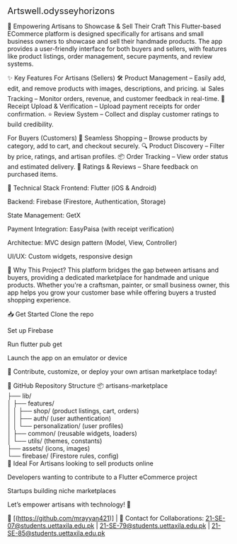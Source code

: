 <span style="font-size: 20px">Artswell.odysseyhorizons</span>


🎨 Empowering Artisans to Showcase & Sell Their Craft
This Flutter-based ECommerce platform is designed specifically for artisans and small business owners to showcase and sell their handmade products. The app provides a user-friendly interface for both buyers and sellers, with features like product listings, order management, secure payments, and review systems.

✨ Key Features
For Artisans (Sellers)
🛠️ Product Management – Easily add, edit, and remove products with images, descriptions, and pricing.
📊 Sales Tracking – Monitor orders, revenue, and customer feedback in real-time.
📱 Receipt Upload & Verification – Upload payment receipts for order confirmation.
⭐ Review System – Collect and display customer ratings to build credibility.

For Buyers (Customers)
🛒 Seamless Shopping – Browse products by category, add to cart, and checkout securely.
🔍 Product Discovery – Filter by price, ratings, and artisan profiles.
📦 Order Tracking – View order status and estimated delivery.
💬 Ratings & Reviews – Share feedback on purchased items.

🔧 Technical Stack
Frontend: Flutter (iOS & Android)

Backend: Firebase (Firestore, Authentication, Storage)

State Management: GetX

Payment Integration: EasyPaisa (with receipt verification)

Architectue: MVC design pattern (Model, View, Controller)

UI/UX: Custom widgets, responsive design

🚀 Why This Project?
This platform bridges the gap between artisans and buyers, providing a dedicated marketplace for handmade and unique products. Whether you're a craftsman, painter, or small business owner, this app helps you grow your customer base while offering buyers a trusted shopping experience.

📥 Get Started
Clone the repo

Set up Firebase

Run flutter pub get

Launch the app on an emulator or device

🌟 Contribute, customize, or deploy your own artisan marketplace today!

🔗 GitHub Repository Structure
📦 artisans-marketplace  
├── lib/  
│   ├── features/  
│   │   ├── shop/ (product listings, cart, orders)  
│   │   ├── auth/ (user authentication)  
│   │   └── personalization/ (user profiles)  
│   ├── common/ (reusable widgets, loaders)  
│   └── utils/ (themes, constants)  
├── assets/ (icons, images)  
└── firebase/ (Firestore rules, config)  
📌 Ideal For
Artisans looking to sell products online

Developers wanting to contribute to a Flutter eCommerce project

Startups building niche marketplaces

Let’s empower artisans with technology! 🚀

🔗 [(https://github.com/mrayyan421)] | 📧 Contact for Collaborations: 21-SE-07@students.uettaxila.edu.pk | 21-SE-79@students.uettaxila.edu.pk | 
21-SE-85@students.uettaxila.edu.pk

